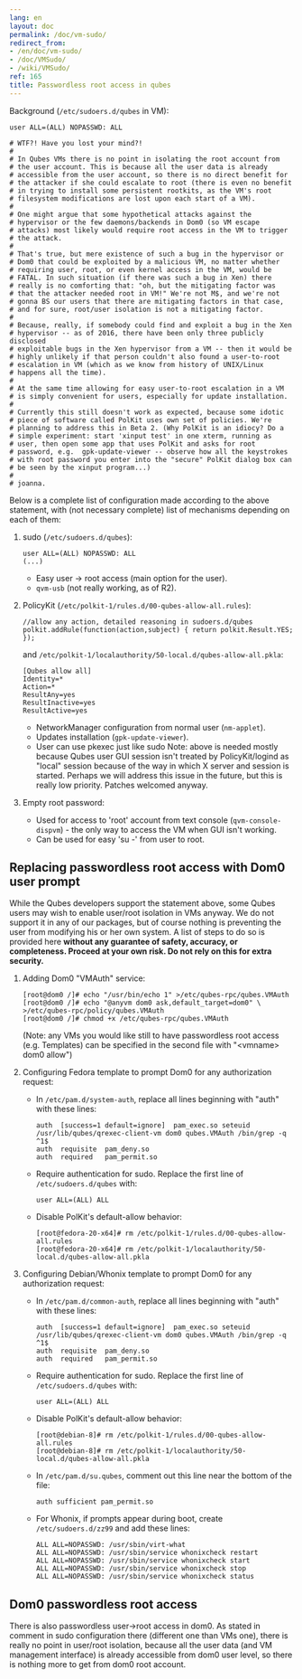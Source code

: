 ```yaml
---
lang: en
layout: doc
permalink: /doc/vm-sudo/
redirect_from:
- /en/doc/vm-sudo/
- /doc/VMSudo/
- /wiki/VMSudo/
ref: 165
title: Passwordless root access in qubes
---
```


Background (`/etc/sudoers.d/qubes` in VM):

```
user ALL=(ALL) NOPASSWD: ALL

# WTF?! Have you lost your mind?!
#
# In Qubes VMs there is no point in isolating the root account from
# the user account. This is because all the user data is already
# accessible from the user account, so there is no direct benefit for
# the attacker if she could escalate to root (there is even no benefit
# in trying to install some persistent rootkits, as the VM's root
# filesystem modifications are lost upon each start of a VM).
#
# One might argue that some hypothetical attacks against the
# hypervisor or the few daemons/backends in Dom0 (so VM escape
# attacks) most likely would require root access in the VM to trigger
# the attack.
#
# That's true, but mere existence of such a bug in the hypervisor or
# Dom0 that could be exploited by a malicious VM, no matter whether
# requiring user, root, or even kernel access in the VM, would be
# FATAL. In such situation (if there was such a bug in Xen) there
# really is no comforting that: "oh, but the mitigating factor was
# that the attacker needed root in VM!" We're not M$, and we're not
# gonna BS our users that there are mitigating factors in that case,
# and for sure, root/user isolation is not a mitigating factor.
#
# Because, really, if somebody could find and exploit a bug in the Xen
# hypervisor -- as of 2016, there have been only three publicly disclosed
# exploitable bugs in the Xen hypervisor from a VM -- then it would be
# highly unlikely if that person couldn't also found a user-to-root
# escalation in VM (which as we know from history of UNIX/Linux
# happens all the time).
#
# At the same time allowing for easy user-to-root escalation in a VM
# is simply convenient for users, especially for update installation.
#
# Currently this still doesn't work as expected, because some idotic
# piece of software called PolKit uses own set of policies. We're
# planning to address this in Beta 2. (Why PolKit is an idiocy? Do a
# simple experiment: start 'xinput test' in one xterm, running as
# user, then open some app that uses PolKit and asks for root
# password, e.g.  gpk-update-viewer -- observe how all the keystrokes
# with root password you enter into the "secure" PolKit dialog box can
# be seen by the xinput program...)
#
# joanna.
```

Below is a complete list of configuration made according to the above statement, with (not necessary complete) list of mechanisms depending on each of them:

1. sudo (`/etc/sudoers.d/qubes`):

    ```
    user ALL=(ALL) NOPASSWD: ALL
    (...)
    ```

    - Easy user -> root access (main option for the user).
    - `qvm-usb` (not really working, as of R2).

2. PolicyKit (`/etc/polkit-1/rules.d/00-qubes-allow-all.rules`):

    ```
    //allow any action, detailed reasoning in sudoers.d/qubes
    polkit.addRule(function(action,subject) { return polkit.Result.YES; });
    ```

    and `/etc/polkit-1/localauthority/50-local.d/qubes-allow-all.pkla`:

    ```
    [Qubes allow all]
    Identity=*
    Action=*
    ResultAny=yes
    ResultInactive=yes
    ResultActive=yes
    ```

    - NetworkManager configuration from normal user (`nm-applet`).
    - Updates installation (`gpk-update-viewer`).
    - User can use pkexec just like sudo Note: above is needed mostly because Qubes user GUI session isn't treated by PolicyKit/logind as "local" session because of the way in which X server and session is started.
      Perhaps we will address this issue in the future, but this is really low priority.
      Patches welcomed anyway.

3. Empty root password:
    - Used for access to 'root' account from text console (`qvm-console-dispvm`) - the only way to access the VM when GUI isn't working.
    - Can be used for easy 'su -' from user to root.

Replacing passwordless root access with Dom0 user prompt
--------------------------------------------------------

While the Qubes developers support the statement above, some Qubes users may wish to enable user/root isolation in VMs anyway.
We do not support it in any of our packages, but of course nothing is preventing the user from modifying his or her own system.
A list of steps to do so is provided here **without any guarantee of safety, accuracy, or completeness.
Proceed at your own risk.
Do not rely on this for extra security.**

1. Adding Dom0 "VMAuth" service:

    ```
    [root@dom0 /]# echo "/usr/bin/echo 1" >/etc/qubes-rpc/qubes.VMAuth
    [root@dom0 /]# echo "@anyvm dom0 ask,default_target=dom0" \
    >/etc/qubes-rpc/policy/qubes.VMAuth
    [root@dom0 /]# chmod +x /etc/qubes-rpc/qubes.VMAuth
    ```

   (Note: any VMs you would like still to have passwordless root access (e.g. Templates) can be specified in the second file with "\<vmname\> dom0 allow")

2. Configuring Fedora template to prompt Dom0 for any authorization request:
    - In `/etc/pam.d/system-auth`, replace all lines beginning with "auth" with these lines:

        ```
        auth  [success=1 default=ignore]  pam_exec.so seteuid /usr/lib/qubes/qrexec-client-vm dom0 qubes.VMAuth /bin/grep -q ^1$
        auth  requisite  pam_deny.so
        auth  required   pam_permit.so
        ```

    - Require authentication for sudo.
      Replace the first line of `/etc/sudoers.d/qubes` with:

        ```
        user ALL=(ALL) ALL
        ```

    - Disable PolKit's default-allow behavior:

        ```
        [root@fedora-20-x64]# rm /etc/polkit-1/rules.d/00-qubes-allow-all.rules
        [root@fedora-20-x64]# rm /etc/polkit-1/localauthority/50-local.d/qubes-allow-all.pkla
        ```

3. Configuring Debian/Whonix template to prompt Dom0 for any authorization request:
    - In `/etc/pam.d/common-auth`, replace all lines beginning with "auth" with these lines:

        ```
        auth  [success=1 default=ignore]  pam_exec.so seteuid /usr/lib/qubes/qrexec-client-vm dom0 qubes.VMAuth /bin/grep -q ^1$
        auth  requisite  pam_deny.so
        auth  required   pam_permit.so
        ```

    - Require authentication for sudo.
      Replace the first line of `/etc/sudoers.d/qubes` with:

        ```
        user ALL=(ALL) ALL
        ```

    - Disable PolKit's default-allow behavior:

        ```
        [root@debian-8]# rm /etc/polkit-1/rules.d/00-qubes-allow-all.rules
        [root@debian-8]# rm /etc/polkit-1/localauthority/50-local.d/qubes-allow-all.pkla
        ```

    - In `/etc/pam.d/su.qubes`, comment out this line near the bottom of the file:

        ```
        auth sufficient pam_permit.so
        ```

    - For Whonix, if prompts appear during boot, create `/etc/sudoers.d/zz99` and add these lines:

        ```
        ALL ALL=NOPASSWD: /usr/sbin/virt-what
        ALL ALL=NOPASSWD: /usr/sbin/service whonixcheck restart
        ALL ALL=NOPASSWD: /usr/sbin/service whonixcheck start
        ALL ALL=NOPASSWD: /usr/sbin/service whonixcheck stop
        ALL ALL=NOPASSWD: /usr/sbin/service whonixcheck status
        ```

Dom0 passwordless root access
-----------------------------

There is also passwordless user->root access in dom0.
As stated in comment in sudo configuration there (different one than VMs one), there is really no point in user/root isolation, because all the user data (and VM management interface) is already accessible from dom0 user level, so there is nothing more to get from dom0 root account.
